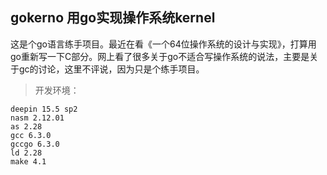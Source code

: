 ## gokerno 用go实现操作系统kernel

这是个go语言练手项目。最近在看《一个64位操作系统的设计与实现》，打算用go重新写一下C部分。网上看了很多关于go不适合写操作系统的说法，主要是关于gc的讨论，这里不评说，因为只是个练手项目。



> 开发环境：

```
deepin 15.5 sp2
nasm 2.12.01
as 2.28
gcc 6.3.0
gccgo 6.3.0
ld 2.28
make 4.1
```

